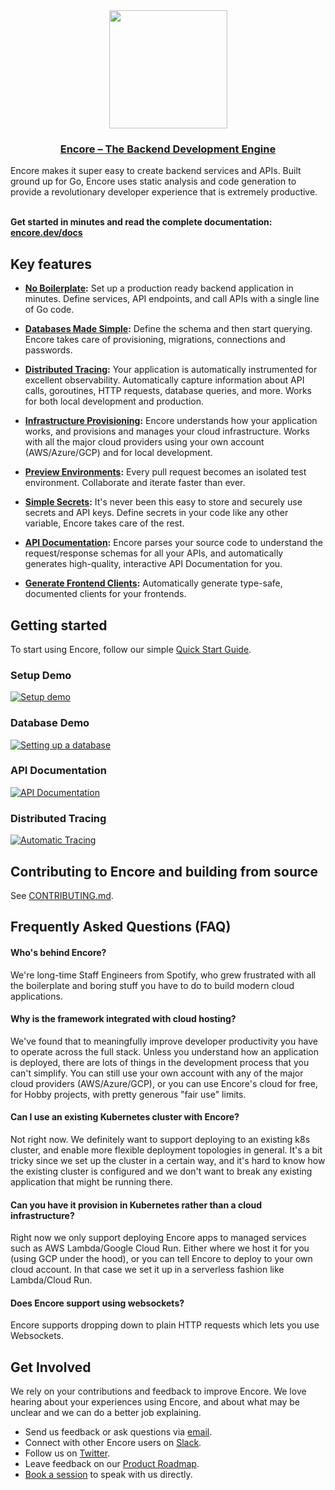 <div align="center">
  <a href="https://encore.dev" alt="encore"><img width="189px" src="https://encore.dev/assets/img/logo.svg"></a>
  <h3><a href="https://encore.dev">Encore – The Backend Development Engine</a></h3>
</div>
Encore makes it super easy to create backend services and APIs. Built ground up for Go, Encore uses static analysis and code generation to provide a revolutionary developer experience that is extremely productive.
<br/><br/>

**Get started in minutes and read the complete documentation: [encore.dev/docs](https://encore.dev/docs/quick-start)**

## Key features

* **[No Boilerplate](https://encore.dev/docs/develop/services-and-apis):** Set up a production ready backend application in minutes. Define services, API endpoints,
  and call APIs with a single line of Go code.

* **[Databases Made Simple](https://encore.dev/docs/concepts/databases):** Define the schema and then start querying. Encore takes care of provisioning, migrations, connections and passwords.

* **[Distributed Tracing](https://encore.dev/docs/observability/tracing):** Your application is automatically instrumented for excellent observability.
  Automatically capture information about API calls, goroutines, HTTP requests,
  database queries, and more. Works for both local development and production.

* **[Infrastructure Provisioning](https://encore.dev/docs/deploy/infra):** Encore understands how your application works,
  and provisions and manages your cloud infrastructure. Works with all the major cloud providers using your own account (AWS/Azure/GCP)
  and for local development.
  
* **[Preview Environments](https://encore.dev/docs/deploy/platform):** Every pull request becomes an isolated test environment. Collaborate and iterate faster than ever.
  
* **[Simple Secrets](https://encore.dev/docs/develop/secrets):** It's never been this easy to store and securely use secrets and API keys. Define secrets in your code like any other variable, Encore takes care of the rest.

* **[API Documentation](https://encore.dev/docs/develop/api-docs):** Encore parses your source code to understand the request/response
  schemas for all your APIs, and automatically generates high-quality, interactive
  API Documentation for you.
  
* **[Generate Frontend Clients](https://encore.dev/docs/how-to/integrate-frontend):**  Automatically generate type-safe, documented clients for your frontends.

## Getting started

To start using Encore, follow our simple [Quick Start Guide](https://encore.dev/docs/quick-start).


### Setup Demo
[![Setup demo](https://asciinema.org/a/406681.svg)](https://asciinema.org/a/406681)

### Database Demo
[![Setting up a database](https://asciinema.org/a/406695.svg)](https://asciinema.org/a/406695)

### API Documentation

[![API Documentation](https://encore.dev/assets/img/api-docs-screenshot.png)](https://encore.dev/docs/concepts/api-docs)

### Distributed Tracing

[![Automatic Tracing](https://encore.dev/assets/img/tracing.jpg)](https://encore.dev/docs/observability/tracing)

## Contributing to Encore and building from source

See [CONTRIBUTING.md](CONTRIBUTING.md).

## Frequently Asked Questions (FAQ)

#### Who's behind Encore?

We're long-time Staff Engineers from Spotify, who grew frustrated with all the boilerplate and boring stuff you have to do to build modern cloud applications.

#### Why is the framework integrated with cloud hosting?

We've found that to meaningfully improve developer productivity you have to operate across the full stack. Unless you understand how an application is deployed, there are lots of things in the development process that you can't simplify. You can still use your own account with any of the major cloud providers (AWS/Azure/GCP), or you can use Encore's cloud for free, for Hobby projects, with pretty generous "fair use" limits. 

#### Can I use an existing Kubernetes cluster with Encore?

Not right now. We definitely want to support deploying to an existing k8s cluster, and enable more flexible deployment topologies in general. It's a bit tricky since we set up the cluster in a certain way, and it's hard to know how the existing cluster is configured and we don't want to break any existing application that might be running there.

#### Can you have it provision in Kubernetes rather than a cloud infrastructure?

Right now we only support deploying Encore apps to managed services such as AWS Lambda/Google Cloud Run.
Either where we host it for you (using GCP under the hood), or you can tell Encore to deploy to your own cloud account.
In that case we set it up in a serverless fashion like Lambda/Cloud Run.

#### Does Encore support using websockets?

Encore supports dropping down to plain HTTP requests which lets you use Websockets.

## Get Involved
We rely on your contributions and feedback to improve Encore.
We love hearing about your experiences using Encore, and about what may be unclear and we can do a better job explaining.

* Send us feedback or ask questions via [email](mailto:hello@encore.dev).
* Connect with other Encore users on [Slack](https://encore.dev/slack).
* Follow us on [Twitter](https://twitter.com/encoredotdev).
* Leave feedback on our [Product Roadmap](https://encore.dev/roadmap).
* [Book a session](https://calendly.com/encoreandre/encore-office-hours) to speak with us directly.
